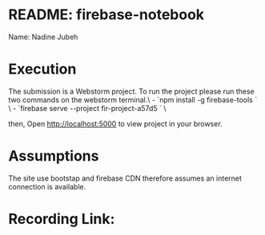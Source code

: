 # README: firebase-notebook 
<p> Name: Nadine Jubeh </p>

<h1>Execution</h1>
<p>
The submission is a Webstorm project. To run the project please run these two commands on the webstorm terminal.\
  -  `npm install -g firebase-tools ` \
  -  `firebase serve --project fir-project-a57d5 ` \

then, Open [http://localhost:5000](http://localhost:5000) to view project in your browser.
</p>
<h1>Assumptions</h1>
<p>
  The site use bootstap and firebase CDN therefore assumes an internet connection is available.
</p>
<h1>Recording Link:</h1>
<p>
</p>
